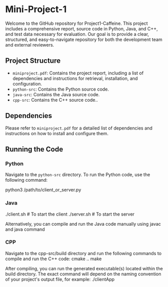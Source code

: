 # Mini-Project-1

Welcome to the GitHub repository for Project1-Caffeine. This project includes a comprehensive report, source code in Python, Java, and C++, and test data necessary for evaluation. Our goal is to provide a clear, structured, and easy-to-navigate repository for both the development team and external reviewers.

## Project Structure

- `miniproject.pdf`: Contains the project report, including a list of dependencies and instructions for retrieval, installation, and configuration.
- `python-src`: Contains the Python source code.
- `java-src`: Contains the Java source code.
- `cpp-src`: Contains the C++ source code..

## Dependencies

Please refer to `miniproject.pdf` for a detailed list of dependencies and instructions on how to install and configure them.

## Running the Code

### Python

Navigate to the `python-src` directory. To run the Python code, use the following command:


python3 /path/to/client_or_server.py

### Java

./client.sh  # To start the client
./server.sh  # To start the server

Alternatively, you can compile and run the Java code manually using javac and java command

### CPP

Navigate to the cpp-src/build directory and run the following commands to compile and run the C++ code:
cmake ..
make

After compiling, you can run the generated executable(s) located within the build directory. The exact command will depend on the naming convention of your project's output file, for example:
./clientApp


